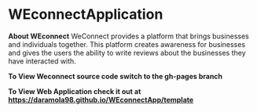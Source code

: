 # WEconnectApplication

**About WEconnect**
WeConnect provides a platform that brings businesses and individuals together. This platform
creates awareness for businesses and gives the users the ability to write reviews about the
businesses they have interacted with.

**To View Weconnect source code switch to the gh-pages branch**

**To View Web Application check it out at https://daramola98.github.io/WEconnectApp/template**